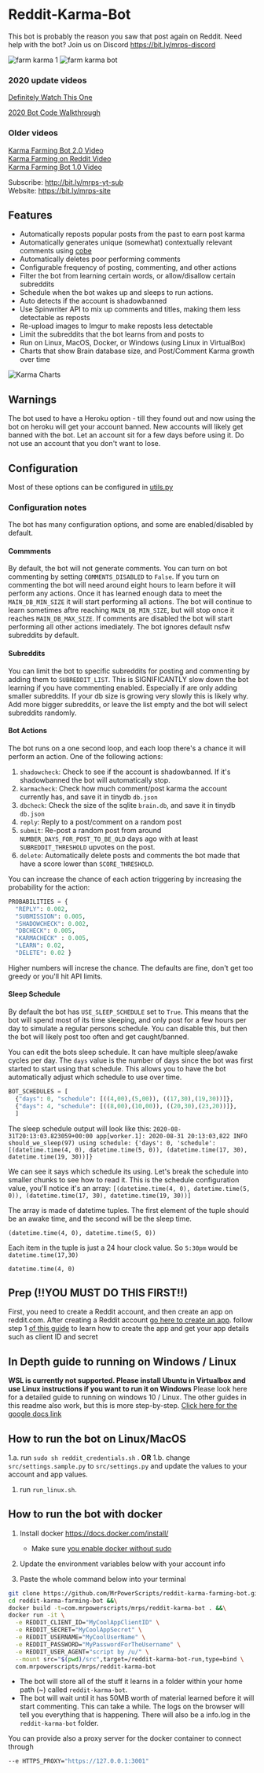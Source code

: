 # Reddit-Karma-Bot

This bot is probably the reason you saw that post again on Reddit. Need help with the bot? Join us on Discord https://bit.ly/mrps-discord 

![farm karma 1](https://user-images.githubusercontent.com/1307942/86540032-7e1a2c00-bef9-11ea-9266-16830c5b9dfa.png)
![farm karma bot](https://user-images.githubusercontent.com/1307942/86153469-a40a8f80-baf9-11ea-80b5-d86dd31108d6.png)

### 2020 update videos
[Definitely Watch This One](https://www.youtube.com/watch?v=nWYRGXesb3I)

[2020 Bot Code Walkthrough](https://www.youtube.com/watch?v=83zWIz3b7o0)

### Older videos

[Karma Farming Bot 2.0 Video](https://www.youtube.com/watch?v=CCMGHepPBso)  
[Karma Farming on Reddit Video](https://www.youtube.com/watch?v=8DrOERA5FGc)  
[Karma Farming Bot 1.0 Video](https://www.youtube.com/watch?v=KgWsqKkDEtI)  

Subscribe: http://bit.ly/mrps-yt-sub  
Website: https://bit.ly/mrps-site  

## Features

- Automatically reposts popular posts from the past to earn post karma
- Automatically generates unique (somewhat) contextually relevant comments using [cobe](https://github.com/pteichman/cobe)
- Automatically deletes poor performing comments
- Configurable frequency of posting, commenting, and other actions
- Filter the bot from learning certain words, or allow/disallow certain subreddits
- Schedule when the bot wakes up and sleeps to run actions.
- Auto detects if the account is shadowbanned
- Use Spinwriter API to mix up comments and titles, making them less detectable as reposts
- Re-upload images to Imgur to make reposts less detectable
- Limit the subreddits that the bot learns from and posts to
- Run on Linux, MacOS, Docker, or Windows (using Linux in VirtualBox)
- Charts that show Brain database size, and Post/Comment Karma growth over time

![Karma Charts](https://user-images.githubusercontent.com/1307942/86981035-67840700-c17d-11ea-9e6b-828e1ad2dd9c.png)

## Warnings
The bot used to have a Heroku option - till they found out and now using the bot on heroku will get your account banned. 
New accounts will likely get banned with the bot. Let an account sit for a few days before using it. Do not use an account that you don't want to lose.

## Configuration

Most of these options can be configured in [utils.py](src/utils.py)

### Configuration notes

The bot has many configuration options, and some are enabled/disabled by default.

#### Commments

By default, the bot will not generate comments. You can turn on bot commenting by setting `COMMENTS_DISABLED` to `False`. If you turn on commenting the bot will need around eight hours to learn before it will perform any actions. Once it has learned enough data to meet the `MAIN_DB_MIN_SIZE` it will start performing all actions. The bot will continue to learn sometimes aftre reaching `MAIN_DB_MIN_SIZE`, but will stop once it reaches `MAIN_DB_MAX_SIZE`. If comments are disabled the bot will start performing all other actions imediately. The bot ignores default nsfw subreddits by default.

#### Subreddits

You can limit the bot to specific subreddits for posting and commenting by adding them to `SUBREDDIT_LIST`. This is SIGNIFICANTLY slow down the bot learning if you have commenting enabled. Especially if are only adding smaller subreddits. If your db size is growing very slowly this is likely why. Add more bigger subreddits, or leave the list empty and the bot will select subreddits randomly.

#### Bot Actions

The bot runs on a one second loop, and each loop there's a chance it will perform an action. One of the following actions:

1. `shadowcheck`: Check to see if the account is shadowbanned. If it's shadowbanned the bot will automatically stop.
1. `karmacheck`: Check how much comment/post karma the account currently has, and save it in tinydb `db.json`
1. `dbcheck`: Check the size of the sqlite `brain.db`, and save it in tinydb `db.json`
1. `reply`: Reply to a post/comment on a random post
1. `submit`: Re-post a random post from around `NUMBER_DAYS_FOR_POST_TO_BE_OLD` days ago with at least `SUBREDDIT_THRESHOLD` upvotes on the post.
1. `delete`: Automatically delete posts and comments the bot made that have a score lower than `SCORE_THRESHOLD`.

You can increase the chance of each action triggering by increasing the probability for the action:

```python
PROBABILITIES = {
  "REPLY": 0.002,
  "SUBMISSION": 0.005,
  "SHADOWCHECK": 0.002,
  "DBCHECK": 0.005,
  "KARMACHECK" : 0.005,
  "LEARN": 0.02,
  "DELETE": 0.02 }
```

Higher numbers will increse the chance. The defaults are fine, don't get too greedy or you'll hit API limits.

#### Sleep Schedule

By default the bot has `USE_SLEEP_SCHEDULE` set to `True`. This means that the bot will spend most of its time sleeping, and only post for a few hours per day to simulate a regular persons schedule. You can disable this, but then the bot will likely post too often and get caught/banned.

You can edit the bots sleep schedule. It can have multiple sleep/awake cycles per day. The `days` value is the number of days since the bot was first started to start using that schedule. This allows you to have the bot automatically adjust which schedule to use over time.

```python
BOT_SCHEDULES = [
  {"days": 0, "schedule": [((4,00),(5,00)), ((17,30),(19,30))]},
  {"days": 4, "schedule": [((8,00),(10,00)), ((20,30),(23,20))]},
  ]
```

The sleep schedule output will look like this:
`2020-08-31T20:13:03.823059+00:00 app[worker.1]: 2020-08-31 20:13:03,822 INFO should_we_sleep(97) using schedule: {'days': 0, 'schedule': [(datetime.time(4, 0), datetime.time(5, 0)), (datetime.time(17, 30), datetime.time(19, 30))]}`

We can see it says which schedule its using. Let's break the schedule into smaller chunks to see how to read it. This is the schedule configuration value, you'll notice it's an array:
`[(datetime.time(4, 0), datetime.time(5, 0)), (datetime.time(17, 30), datetime.time(19, 30))]`

The  array is made of datetime tuples. The first element of the tuple should be an awake time, and the second will be the sleep time.

`(datetime.time(4, 0), datetime.time(5, 0))`

Each item in the tuple is just a 24 hour clock value. So `5:30pm` would be `datetime.time(17,30)`

`datetime.time(4, 0)`

## Prep (!!YOU MUST DO THIS FIRST!!)

First, you need to create a Reddit account, and then create an app on reddit.com. After creating a Reddit account [go here to create an app](https://old.reddit.com/prefs/apps/). follow step 1 [of this guide](https://hackernoon.com/build-a-serverless-reddit-bot-in-3-steps-with-node-js-and-stdlib-sourcecode-e5296b78fc64) to learn how to create the app and get your app details such as client ID and secret

## In Depth guide to running on Windows / Linux

**WSL is currently not supported. Please install Ubuntu in Virtualbox and use Linux instructions if you want to run it on Windows**
Please look here for a detailed guide to running on windows 10 / Linux. The other guides in this readme also work, but this is more step-by-step.
[Click here for the google docs link](https://docs.google.com/document/d/1we5QR5E1nVNz862OG40oic9lnYhULStkWKlprmYlKFo/edit?usp=sharing)

## How to run the bot on Linux/MacOS

1.a. run `sudo sh reddit_credentials.sh` . 
**OR**
1.b. change `src/settings.sample.py` to `src/settings.py` and update the values to your account and app values.

1. run `run_linux.sh`.

## How to run the bot with docker

1. Install docker https://docs.docker.com/install/
    - Make sure [you enable docker without sudo](https://docs.docker.com/install/linux/linux-postinstall/)

2. Update the environment variables below with your account info

3. Paste the whole command below into your terminal

```bash
git clone https://github.com/MrPowerScripts/reddit-karma-farming-bot.git &&\
cd reddit-karma-farming-bot &&\
docker build -t=com.mrpowerscripts/mrps/reddit-karma-bot . &&\
docker run -it \
  -e REDDIT_CLIENT_ID="MyCoolAppClientID" \
  -e REDDIT_SECRET="MyCoolAppSecret" \
  -e REDDIT_USERNAME="MyCoolUserName" \
  -e REDDIT_PASSWORD="MyPasswordForTheUsername" \
  -e REDDIT_USER_AGENT="script by /u/" \
  --mount src="$(pwd)/src",target=/reddit-karma-bot-run,type=bind \
  com.mrpowerscripts/mrps/reddit-karma-bot
```

- The bot will store all of the stuff it learns in a folder within your home path (~) called `reddit-karma-bot`.
- The bot will wait until it has 50MB worth of material learned before it will start commenting. This can take a while. The logs on the browser will tell you everything that is happening. There will also be a info.log in the `reddit-karma-bot` folder.

You can provide also a proxy server for the docker container to connect through

```bash
--e HTTPS_PROXY="https://127.0.0.1:3001"
```
